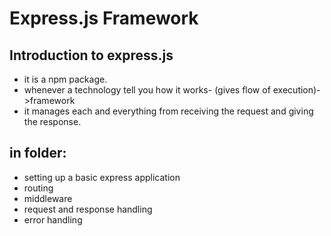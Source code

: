 # Express.js Framework

## Introduction to express.js

- it is a npm package.
- whenever a technology tell you how it works- (gives flow of execution)->framework
- it manages each and everything from receiving the request and giving the response.


## in folder:
- setting up a basic express application
- routing
- middleware
- request and response handling
- error handling
